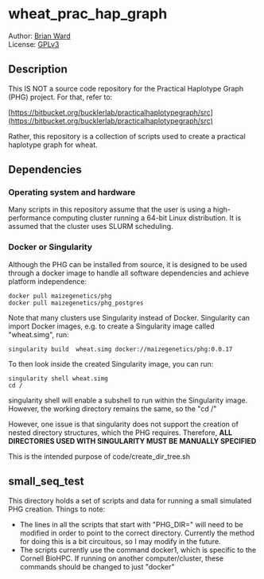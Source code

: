 # wheat_prac_hap_graph

Author: [Brian Ward](https://brianpward.net/)  
License: [GPLv3](https://opensource.org/licenses/GPL-3.0)

## Description

This IS NOT a source code repository for the Practical Haplotype Graph (PHG) 
project. For that, refer to:

[https://bitbucket.org/bucklerlab/practicalhaplotypegraph/src](https://bitbucket.org/bucklerlab/practicalhaplotypegraph/src)

Rather, this repository is a collection of scripts used to create a practical 
haplotype graph for wheat.

## Dependencies

### Operating system and hardware

Many scripts in this repository assume that the user is using a high-performance
computing cluster running a 64-bit Linux distribution. It is assumed that the cluster uses
SLURM scheduling.

### Docker or Singularity

Although the PHG can be installed from source, it is designed to be used through
a docker image to handle all software dependencies and achieve platform
independence: 

```
docker pull maizegenetics/phg
docker pull maizegenetics/phg_postgres
```

Note that many clusters use Singularity instead of Docker. Singularity
can import Docker images, e.g. to create a Singularity image called "wheat.simg",
run: 

```
singularity build  wheat.simg docker://maizegenetics/phg:0.0.17
```

To then look inside the created Singularity image, you can run:

```
singularity shell wheat.simg
cd /
```

singularity shell will enable a subshell to run within the Singularity image.
However, the working directory remains the same, so the "cd /"

However, one issue is that singularity does not support the creation of nested 
directory structures, which the PHG requires. Therefore,
**ALL DIRECTORIES USED WITH SINGULARITY MUST BE MANUALLY SPECIFIED**

This is the intended purpose of code/create_dir_tree.sh

## small_seq_test

This directory holds a set of scripts and data for running a small simulated PHG
creation. Things to note:

* The lines in all the scripts that start with "PHG_DIR=" will need to be modified
in order to point to the correct directory. Currently the method for doing this is
a bit circuitous, so I may modify in the future.
* The scripts currently use the command docker1, which is specific to the Cornell
BioHPC. If running on another computer/cluster, these commands should be changed to
just "docker"
